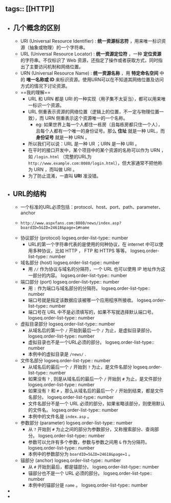 tags:: [[HTTP]]
---

- ## 几个概念的区别
	- URI (Universal Resource Identifier) : **统一资源标志符** ，用来唯一标识资源（抽象或物理）的一个字符串。
	- URL (Universal Resource Locator) : **统一资源定位符** ，一种 **定位资源** 的字符串。不仅标识了 Web 资源，还指定了操作或者获取方式，同时指出了主要访问机制和网络位置。
	- URN (Universal Resource Name) : **统一资源名称** ，用 **特定命名空间** 中的 **唯一名称或 ID** 来标识资源。使用URN可以在不知道其网络位置及访问方式的情况下讨论资源。
	- ==我的理解==
		- URL 和 URN 都是 URI 的一种实现（用子集不太妥当），都可以用来唯一标识一个资源。
		- URL 侧重表示资源的网络位置（逻辑上的位置，不一定与物理位置一致），而 URN 侧重表示这个资源唯一的一个名称。
			- eg: 如果世界上每一个人都住一栋房（且每栋房都只住一个人），且每个人都有一个唯一的身份证号。那么 **住址** 就是一种 URL，而 **身份证号** 就是一种 URN 。
		- 所以我们可以说：URL 是一种 UR ；URN 是一种 URI 。
		- 在平时的接口开发中，某个项目中的某个资源的名称可以作为 URN ，如 `/login.html` （完整的URL为 `http://www.example.com:8080/login.html`），但大家通常不把他称为 URN ，而叫做 URI 。
		- 为了防止混淆，一直叫 **URI** 准没错。
- ## URL的结构
	- 一个标准的URL必须包括：protocol、host、port、path、parameter、anchor
	- ```http
	  http://www.aspxfans.com:8080/news/index.asp?boardID=5&ID=24618&page=1#name
	  ```
	- 协议部分 (protocol)
	  logseq.order-list-type:: number
		- URL的第一个字符串代表的是使用的何种协议，在 internet 中可以使用多种协议，比如 HTTP ， FTP 和 HTTPS 等等。
		  logseq.order-list-type:: number
	- 域名部分 (host)
	  logseq.order-list-type:: number
		- 用 `//` 作为协议与域名的分隔符，一个 URL 也可以使用 IP 地址作为这一部分的内容。
		  logseq.order-list-type:: number
	- 端口部分 (port)
	  logseq.order-list-type:: number
		- 用 `:` 作为端口与域名部分的分隔符。
		  logseq.order-list-type:: number
		- 端口号就是指定该数据应该被哪一个应用程序所接收。
		  logseq.order-list-type:: number
		- 端口号在 URL 中不是必须填写的，如果不写就选择默认端口号。
		  logseq.order-list-type:: number
	- 虚拟目录部分
	  logseq.order-list-type:: number
		- 从域名后的第一个 `/` 开始到最后一个 `/` 为止，是虚拟目录部分。
		  logseq.order-list-type:: number
		- 虚拟目录也不是一个URL必须的部分。
		  logseq.order-list-type:: number
		- 本例中的虚拟目录是 `/news/` .
	- 文件名部分
	  logseq.order-list-type:: number
		- 从域名后的最后一个 `/` 开始到 `?` 为止，是文件名部分
		  logseq.order-list-type:: number
		- 如果没有 `?` , 则是从域名后的最后一个 `/` 开始到 `#` 为止，是文件部分
		  logseq.order-list-type:: number
		- 如果没有 `?` 和 `#` ，那么从域名后的最后一个 `/` 开始到结束，都是文件名部分。
		  logseq.order-list-type:: number
		- 文件名部分不是一个 URL 必须的部分，如果省略该部分，则使用默认的文件名。
		  logseq.order-list-type:: number
		- 本例中的文件名是 `index.asp` 。
	- 参数部分 (parameter)
	  logseq.order-list-type:: number
		- 从 `?` 开始到 `#` 为止之间的部分为参数部分，又称搜索部分、查询部分。
		  logseq.order-list-type:: number
		- 参数可以允许有多个参数，参数与参数之间用 `&` 作为分隔符。
		  logseq.order-list-type:: number
		- 本例中的参数部分为 `boardID=5&ID=24618&page=1` 。
	- 锚部分 (anchor)
	  logseq.order-list-type:: number
		- 从 `#` 开始到最后，都是锚部分。
		  logseq.order-list-type:: number
		- 锚部分也不是一个 URL 必须的部分。
		  logseq.order-list-type:: number
		- 本例中的锚部分是 `name` 。
		  logseq.order-list-type:: number
-
-